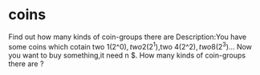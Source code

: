 # coins
Find out how many kinds of coin-groups there are 
Description:You have some coins which cotain two 1(2^0)$,two 2(2^1)$,two 4(2^2)$,two 8(2^3)$...
            Now you want to buy something,it need n $.
            How many kinds of coin-groups there are ?
